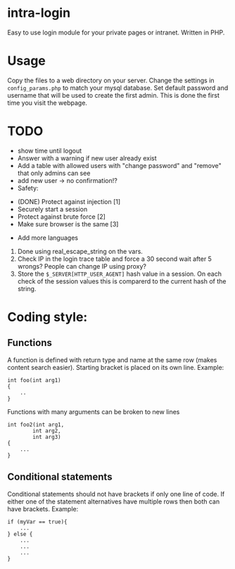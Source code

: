 # intra-login
Easy to use login module for your private pages or intranet. Written in PHP.

# Usage
Copy the files to a web directory on your server. Change the settings in `config_params.php` to match your mysql database. Set default password and username that will be used to create the first admin. This is done the first time you visit the webpage.

# TODO
* show time until logout
* Answer with a warning if new user already exist
* Add a table with allowed users with "change password" and "remove" that only admins can see
* add new user -> no confirmation!?
* Safety:
 - (DONE) Protect against injection [1]
 - Securely start a session
 - Protect against brute force [2]
 - Make sure browser is the same [3]
* Add more languages

1. Done using real_escape_string on the vars.
2. Check IP in the login trace table and force a 30 second wait after 5 wrongs? People can change IP using proxy?
3. Store the `$_SERVER[HTTP_USER_AGENT]` hash value in a session. On each check of the session values this is comparerd to the current hash of the string.

# Coding style:

## Functions
A function is defined with return type and name at the same row (makes content search easier).
Starting bracket is placed on its own line.
Example:
```
int foo(int arg1)
{
    ..
}
```

Functions with many arguments can be broken to new lines
```
int foo2(int arg1,
        int arg2,
        int arg3)
{
    ...
}
```

## Conditional statements
Conditional statements should not have brackets if only one line of code. If either one of the statement alternatives have multiple rows then both can have brackets. Example:
```
if (myVar == true){
    ...
} else {
    ...
    ...
    ...
}
```
